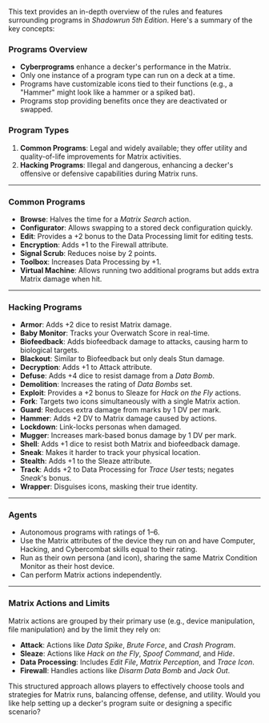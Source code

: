 This text provides an in-depth overview of the rules and features surrounding programs in _Shadowrun 5th Edition_. Here's a summary of the key concepts:

### **Programs Overview**

- **Cyberprograms** enhance a decker's performance in the Matrix.
- Only one instance of a program type can run on a deck at a time.
- Programs have customizable icons tied to their functions (e.g., a "Hammer" might look like a hammer or a spiked bat).
- Programs stop providing benefits once they are deactivated or swapped.

### **Program Types**

1. **Common Programs**: Legal and widely available; they offer utility and quality-of-life improvements for Matrix activities.
2. **Hacking Programs**: Illegal and dangerous, enhancing a decker's offensive or defensive capabilities during Matrix runs.

---

### **Common Programs**

- **Browse**: Halves the time for a _Matrix Search_ action.
- **Configurator**: Allows swapping to a stored deck configuration quickly.
- **Edit**: Provides a +2 bonus to the Data Processing limit for editing tests.
- **Encryption**: Adds +1 to the Firewall attribute.
- **Signal Scrub**: Reduces noise by 2 points.
- **Toolbox**: Increases Data Processing by +1.
- **Virtual Machine**: Allows running two additional programs but adds extra Matrix damage when hit.

---

### **Hacking Programs**

- **Armor**: Adds +2 dice to resist Matrix damage.
- **Baby Monitor**: Tracks your Overwatch Score in real-time.
- **Biofeedback**: Adds biofeedback damage to attacks, causing harm to biological targets.
- **Blackout**: Similar to Biofeedback but only deals Stun damage.
- **Decryption**: Adds +1 to Attack attribute.
- **Defuse**: Adds +4 dice to resist damage from a _Data Bomb_.
- **Demolition**: Increases the rating of _Data Bombs_ set.
- **Exploit**: Provides a +2 bonus to Sleaze for _Hack on the Fly_ actions.
- **Fork**: Targets two icons simultaneously with a single Matrix action.
- **Guard**: Reduces extra damage from marks by 1 DV per mark.
- **Hammer**: Adds +2 DV to Matrix damage caused by actions.
- **Lockdown**: Link-locks personas when damaged.
- **Mugger**: Increases mark-based bonus damage by 1 DV per mark.
- **Shell**: Adds +1 dice to resist both Matrix and biofeedback damage.
- **Sneak**: Makes it harder to track your physical location.
- **Stealth**: Adds +1 to the Sleaze attribute.
- **Track**: Adds +2 to Data Processing for _Trace User_ tests; negates _Sneak_'s bonus.
- **Wrapper**: Disguises icons, masking their true identity.

---

### **Agents**

- Autonomous programs with ratings of 1–6.
- Use the Matrix attributes of the device they run on and have Computer, Hacking, and Cybercombat skills equal to their rating.
- Run as their own persona (and icon), sharing the same Matrix Condition Monitor as their host device.
- Can perform Matrix actions independently.

---

### **Matrix Actions and Limits**

Matrix actions are grouped by their primary use (e.g., device manipulation, file manipulation) and by the limit they rely on:

- **Attack**: Actions like _Data Spike_, _Brute Force_, and _Crash Program_.
- **Sleaze**: Actions like _Hack on the Fly_, _Spoof Command_, and _Hide_.
- **Data Processing**: Includes _Edit File_, _Matrix Perception_, and _Trace Icon_.
- **Firewall**: Handles actions like _Disarm Data Bomb_ and _Jack Out_.

This structured approach allows players to effectively choose tools and strategies for Matrix runs, balancing offense, defense, and utility. Would you like help setting up a decker's program suite or designing a specific scenario?